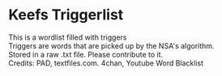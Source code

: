 # Keefs Triggerlist
This is a wordlist filled with triggers <br />
Triggers are words that are picked up by the NSA's algorithm. <br />
Stored in a raw .txt file. Please contribute to it. <br />
Credits: PAD, textfiles.com. 4chan, Youtube Word Blacklist
